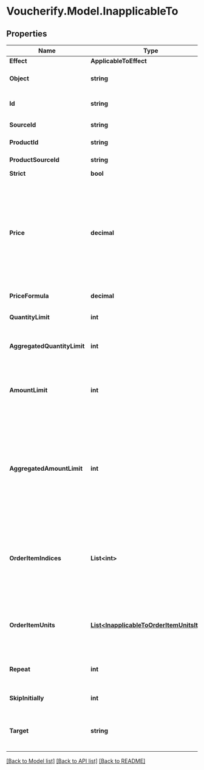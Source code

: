# Voucherify.Model.InapplicableTo

## Properties

Name | Type | Description | Notes
------------ | ------------- | ------------- | -------------
**Effect** | **ApplicableToEffect** |  | 
**Object** | **string** | This object stores information about the resource to which the discount is applicable. | [optional] 
**Id** | **string** | Unique product collection, product, or SKU identifier assigned by Voucherify. | [optional] 
**SourceId** | **string** | The source identifier from your inventory system. | [optional] 
**ProductId** | **string** | Parent product&#39;s unique ID assigned by Voucherify. | [optional] 
**ProductSourceId** | **string** | Parent product&#39;s source ID from your inventory system. | [optional] 
**Strict** | **bool** |  | [optional] 
**Price** | **decimal** | New fixed price of an item. Value is multiplied by 100 to precisely represent 2 decimal places. For example, a $10 price is written as 1000. In case of the fixed price being calculated by the formula, i.e. the price_formula parameter is present in the fixed price definition, this value becomes the fallback value. Such that in a case where the formula cannot be calculated due to missing metadata, for example, this value will be used as the fixed price. | [optional] 
**PriceFormula** | **decimal** | Formula used to calculate the discounted price of an item. | [optional] 
**QuantityLimit** | **int** | The maximum number of units allowed to be discounted per order line item. | [optional] 
**AggregatedQuantityLimit** | **int** | The maximum number of units allowed to be discounted combined across all matched order line items. | [optional] 
**AmountLimit** | **int** | Upper limit allowed to be applied as a discount per order line item. Value is multiplied by 100 to precisely represent 2 decimal places. For example, a $6 maximum discount is written as 600. | [optional] 
**AggregatedAmountLimit** | **int** | Maximum discount amount per order. Value is multiplied by 100 to precisely represent 2 decimal places. For example, a $6 maximum discount on the entire order is written as 600. This value is definable for the following discount effects: - &#x60;APPLY_TO_ITEMS&#x60; (each item subtotal is discounted equally) - &#x60;APPLY_TO_ITEMS_BY_QUANTITY&#x60; (each unit of matched products has the same discount value) | [optional] 
**OrderItemIndices** | **List&lt;int&gt;** | Lists which order lines are (not) covered by the discount. The order in the array is determined by the sequence of applied discounts, while the numbers correspond to the order lines sent in the &#x60;order&#x60; object in the request. The first order line is assigned &#x60;0&#x60;, the second order line is assigned &#x60;1&#x60;, and so on. | [optional] 
**OrderItemUnits** | [**List&lt;InapplicableToOrderItemUnitsItem&gt;**](InapplicableToOrderItemUnitsItem.md) | Lists which units within order lines are covered by the discount. The order line items are listed according to sequence of applied discounts while the &#x60;index&#x60; corresponds to the order line sent in the &#x60;order&#x60; object in the request. | [optional] 
**Repeat** | **int** | Determines the recurrence of the discount, e.g. &#x60;\&quot;repeat\&quot;: 3&#x60; means that the discount is applied to every third item. | [optional] 
**SkipInitially** | **int** | Determines how many items are skipped before the discount is applied. | [optional] 
**Target** | **string** | Determines to which kinds of objects the discount is applicable. &#x60;ITEM&#x60; includes products and SKUs. &#x60;UNIT&#x60; means particular units within an order line. | [optional] 

[[Back to Model list]](../../README.md#documentation-for-models) [[Back to API list]](../../README.md#documentation-for-api-endpoints) [[Back to README]](../../README.md)

